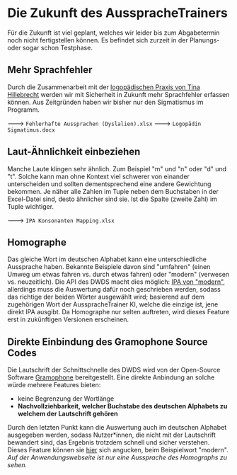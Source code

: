 # Die Zukunft des AusspracheTrainers
Für die Zukunft ist viel geplant, welches wir leider bis zum Abgabetermin noch nicht fertigstellen können. Es befindet sich zurzeit in der Planungs- oder sogar schon Testphase.

## Mehr Sprachfehler
Durch die Zusammenarbeit mit der [logopädischen Praxis von Tina Hillebrecht](https://logopaedie-hillebrecht.de/) werden wir mit Sicherheit in Zukunft mehr Sprachfehler erfassen können. Aus Zeitgründen haben wir bisher nur den Sigmatismus im Programm.

---> `Fehlerhafte Aussprachen (Dyslalien).xlsx`
---> `Logopädin Sigmatimus.docx`

## Laut-Ähnlichkeit einbeziehen
Manche Laute klingen sehr ähnlich. Zum Beispiel "m" und "n" oder "d" und "t". Solche kann man ohne Kontext viel schwerer von einander unterscheiden und sollten dementsprechend eine andere Gewichtung bekommen. Je näher alle Zahlen im Tuple neben dem Buchstaben in der Excel-Datei sind, desto ähnlicher sind sie. Ist die Spalte (zweite Zahl) im Tuple wichtiger.

---> `IPA Konsonanten Mapping.xlsx`

## Homographe
Das gleiche Wort im deutschen Alphabet kann eine unterschiedliche Aussprache haben. Bekannte Beispiele davon sind "umfahren" (einen Umweg um etwas fahren vs. durch etwas fahren) oder "modern" (verwesen vs. neuzeitlich). Die API des DWDS macht dies möglich: [IPA von "modern"](https://www.dwds.de/api/ipa/?q=modern), allerdings muss die Auswertung dafür noch geschrieben werden, sodass das richtige der beiden Wörter ausgewählt wird; basierend auf dem zugehörigen Wort der AusspracheTrainer KI, welche die einzige ist, jene direkt IPA ausgibt. Da Homographe nur selten auftreten, wird dieses Feature erst in zukünftigen Versionen erscheinen.

## Direkte Einbindung des Gramophone Source Codes
Die Lautschrift der Schnittschnelle des DWDS wird von der Open-Source Software [Gramophone](https://kaskade.dwds.de/gramophone/) bereitgestellt. Eine direkte Anbindung an solche würde mehrere Features bieten:
* keine Begrenzung der Wortlänge
* __Nachvollziehbarkeit, welcher Buchstabe des deutschen Alphabets zu welchem der Lautschrift gehören__

Durch den letzten Punkt kann die Auswertung auch im deutschen Alphabet ausgegeben werden, sodass Nutzer*innen, die nicht mit der Lautschrift bewandert sind, das Ergebnis trotzdem schnell und sicher verstehen. Dieses Feature können sie [hier](https://kaskade.dwds.de/~kmw/gramophone.py?q=modern#:~:text=Segmented%20Transcription,n%2Cn%20%3A%2013.095) sich angucken, beim Beispielwort "modern".  *Auf der Anwendungswebseite ist nur eine Aussprache des Homographs zu sehen.*
